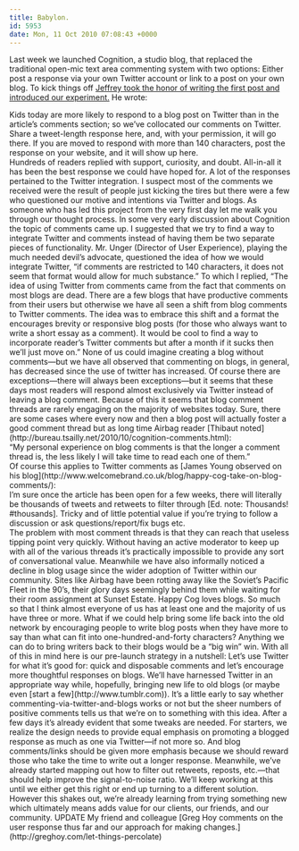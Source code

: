 ```yaml
---
title: Babylon.
id: 5953
date: Mon, 11 Oct 2010 07:08:43 +0000
---
```


Last week we launched Cognition, a studio blog, that replaced the traditional open-mic text area commenting system with two options: Either post a response via your own Twitter account or link to a post on your own blog. To kick things off [Jeffrey took the honor of writing the first post and introduced our experiment.](http://cognition.happycog.com/article/is-this-thing-on) He wrote:

<div class="quote">Kids today are more likely to respond to a blog post on Twitter than in the article’s comments section; so we’ve collocated our comments on Twitter. Share a tweet-length response here, and, with your permission, it will go there. If you are moved to respond with more than 140 characters, post the response on your website, and it will show up here.</div>Hundreds of readers replied with support, curiosity, and doubt. All-in-all it has been the best response we could have hoped for. A lot of the responses pertained to the Twitter integration. I suspect most of the comments we received were the result of people just kicking the tires but there were a few who questioned our motive and intentions via Twitter and blogs. As someone who has led this project from the very first day let me walk you through our thought process.  
 In some very early discussion about Cognition the topic of comments came up. I suggested that we try to find a way to integrate Twitter and comments instead of having them be two separate pieces of functionality. Mr. Unger (Director of User Experience), playing the much needed devil’s advocate, questioned the idea of how we would integrate Twitter, “if comments are restricted to 140 characters, it does not seem that format would allow for much substance.” To which I replied, “The idea of using Twitter from comments came from the fact that comments on most blogs are dead. There are a few blogs that have productive comments from their users but otherwise we have all seen a shift from blog comments to Twitter comments. The idea was to embrace this shift and a format the encourages brevity or responsive blog posts (for those who always want to write a short essay as a comment). It would be cool to find a way to incorporate reader’s Twitter comments but after a month if it sucks then we’ll just move on.”  
 None of us could imagine creating a blog without comments—but we have all observed that commenting on blogs, in general, has decreased since the use of twitter has increased. Of course there are exceptions—there will always been exceptions—but it seems that these days most readers will respond almost exclusively via Twitter instead of leaving a blog comment. Because of this it seems that blog comment threads are rarely engaging on the majority of websites today. Sure, there are some cases where every now and then a blog post will actually foster a good comment thread but as long time Airbag reader [Thibaut noted](http://bureau.tsailly.net/2010/10/cognition-comments.html):

<div class="quote">“My personal experience on blog comments is that the longer a comment thread is, the less likely I will take time to read each one of them.”</div>Of course this applies to Twitter comments as [James Young observed on his blog](http://www.welcomebrand.co.uk/blog/happy-cog-take-on-blog-comments/):

<div class="quote">I’m sure once the article has been open for a few weeks, there will literally be thousands of tweets and retweets to filter through [Ed. note: Thousands! #thousands]. Tricky and of little potential value if you’re trying to follow a discussion or ask questions/report/fix bugs etc.</div>The problem with most comment threads is that they can reach that useless tipping point very quickly. Without having an active moderator to keep up with all of the various threads it’s practically impossible to provide any sort of conversational value.  
 Meanwhile we have also informally noticed a decline in blog usage since the wider adoption of Twitter within our community. Sites like Airbag have been rotting away like the Soviet’s Pacific Fleet in the 90’s, their glory days seemingly behind them while waiting for their room assignment at Sunset Estate. Happy Cog loves blogs. So much so that I think almost everyone of us has at least one and the majority of us have three or more. What if we could help bring some life back into the old network by encouraging people to write blog posts when they have more to say than what can fit into one-hundred-and-forty characters? Anything we can do to bring writers back to their blogs would be a “big win” win.  
 With all of this in mind here is our pre-launch strategy in a nutshell: Let’s use Twitter for what it’s good for: quick and disposable comments and let’s encourage more thoughtful responses on blogs. We’ll have harnessed Twitter in an appropriate way while, hopefully, bringing new life to old blogs (or maybe even [start a few](http://www.tumblr.com)).  
 It’s a little early to say whether commenting-via-twitter-and-blogs works or not but the sheer numbers of positive comments tells us that we’re on to something with this idea. After a few days it’s already evident that some tweaks are needed. For starters, we realize the design needs to provide equal emphasis on promoting a blogged response as much as one via Twitter—if not more so. And blog comments/links should be given more emphasis because we should reward those who take the time to write out a longer response. Meanwhile, we’ve already started mapping out how to filter out retweets, reposts, etc.—that should help improve the signal-to-noise ratio.  
 We’ll keep working at this until we either get this right or end up turning to a different solution. However this shakes out, we’re already learning from trying something new which ultimately means adds value for our clients, our friends, and our community.  
<span class="caps">UPDATE</span> My friend and colleague [Greg Hoy comments on the user response thus far and our approach for making changes.](http://greghoy.com/let-things-percolate)


